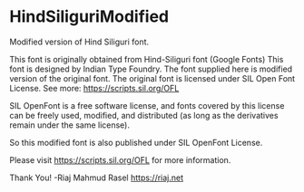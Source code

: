 # HindSiliguriModified
Modified version of Hind Siliguri font.



This font is originally obtained from Hind-Siliguri font (Google Fonts)
This font is designed by Indian Type Foundry.
The font supplied here is modified version of the original font.
The original font is licensed under SIL Open Font License.
See more: https://scripts.sil.org/OFL


SIL OpenFont is a free software license, and fonts covered by this license can be freely used, modified, and distributed (as long as the derivatives remain under the same license).

So this modified font is also published under SIL OpenFont License.

Please visit https://scripts.sil.org/OFL for more information.


Thank You!
-Riaj Mahmud Rasel
https://riaj.net
